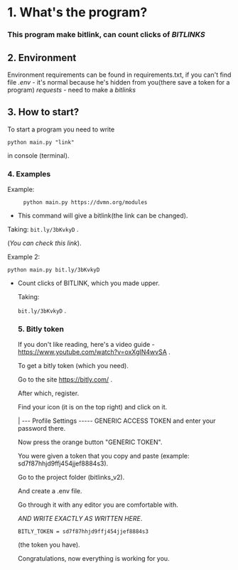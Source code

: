 # 1. What's the program?
   ### This program make bitlink, can count clicks of **_BITLINKS_**

## 2. Environment
   Environment requirements can be found in requirements.txt, if you can't find file *.env* - it's normal because he's hidden from you(there save a token for a program) *requests* - need to make a _bitlinks_

## 3. How to start? 
   To start a program you need to write
   ```
   python main.py "link"
   ```
in console (terminal).

### 4. Examples
   Example: 
```
     python main.py https://dvmn.org/modules
```
   - This command will give a bitlink(the link can be changed).
   
   Taking: 
   `bit.ly/3bKvkyD`
   .
   
   (_You can check this link_).
   
   Example 2:
   
```
python main.py bit.ly/3bKvkyD
```

- Count clicks of BITLINK, which you made upper.

   Taking:

   `
   bit.ly/3bKvkyD
   `
   .
   
   ### 5. Bitly token

   If you don't like reading, here's a video guide - https://www.youtube.com/watch?v=oxXgIN4wvSA .

    To get a bitly token (which you need).
  
    Go to the site https://bitly.com/ .
  
    After which, register.
  
    Find your icon (it is on the top right) and click on it.
  
    | --- Profile Settings ----- GENERIC ACCESS TOKEN and enter your password there.
  
    Now press the orange button "GENERIC TOKEN".
  
    You were given a token that you copy and paste (example: sd7f87hhjd9ffj454jjef8884s3).
  
    Go to the project folder (bitlinks_v2).
  
    And create a .env file.
  
    Go through it with any editor you are comfortable with.

   *AND WRITE EXACTLY AS WRITTEN HERE*.
   
   ```
   BITLY_TOKEN = sd7f87hhjd9ffj454jjef8884s3
   ``` 
   (the token you have).
   
   Congratulations, now everything is working for you.